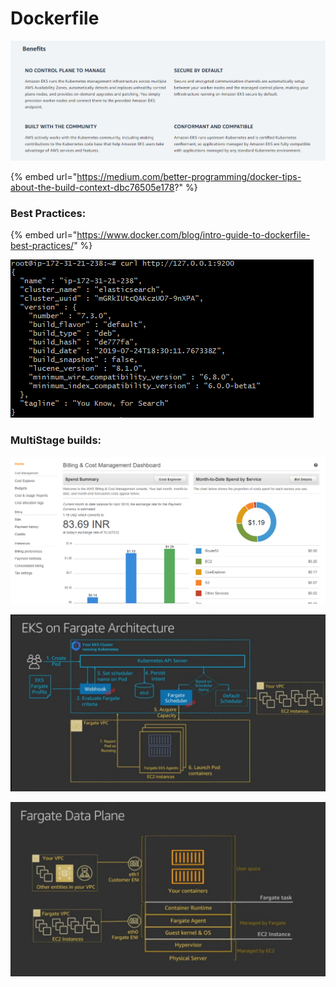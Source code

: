 # Dockerfile

![](../../.gitbook/assets/image%20%2817%29.png)

{% embed url="https://medium.com/better-programming/docker-tips-about-the-build-context-dbc76505e178?" %}

### Best Practices:

{% embed url="https://www.docker.com/blog/intro-guide-to-dockerfile-best-practices/" %}



![](../../.gitbook/assets/image%20%28121%29.png)

### MultiStage builds:

![](../../.gitbook/assets/image%20%2893%29.png)

![](../../.gitbook/assets/image%20%28170%29.png)

![](../../.gitbook/assets/image%20%283%29.png)

